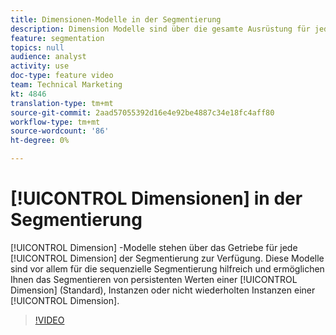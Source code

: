 ```yaml
---
title: Dimensionen-Modelle in der Segmentierung
description: Dimension Modelle sind über die gesamte Ausrüstung für jede Dimension in der Segmentierung verfügbar. Diese Modelle sind vor allem für die sequenzielle Segmentierung hilfreich und ermöglichen Ihnen das Segmentieren von beibehaltenen Werten einer Dimension (Standard), Instanzen oder nicht wiederholten Instanzen einer Dimension.
feature: segmentation
topics: null
audience: analyst
activity: use
doc-type: feature video
team: Technical Marketing
kt: 4846
translation-type: tm+mt
source-git-commit: 2aad57055392d16e4e92be4887c34e18fc4aff80
workflow-type: tm+mt
source-wordcount: '86'
ht-degree: 0%

---
```



# [!UICONTROL Dimensionen] in der Segmentierung

[!UICONTROL Dimension] -Modelle stehen über das Getriebe für jede [!UICONTROL Dimension] der Segmentierung zur Verfügung. Diese Modelle sind vor allem für die sequenzielle Segmentierung hilfreich und ermöglichen Ihnen das Segmentieren von persistenten Werten einer [!UICONTROL Dimension] (Standard), Instanzen oder nicht wiederholten Instanzen einer [!UICONTROL Dimension].

>[!VIDEO](https://video.tv.adobe.com/v/32958/?quality=12)
